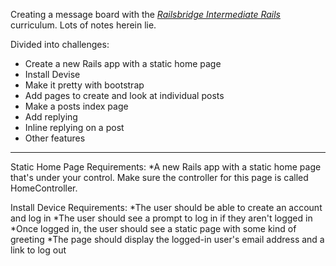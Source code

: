 Creating a message board with the [*Railsbridge Intermediate Rails*](http://docs.railsbridge.org/intermediate-rails/intermediate-rails) curriculum. Lots of notes herein lie.

Divided into challenges:
* Create a new Rails app with a static home page
* Install Devise
* Make it pretty with bootstrap
* Add pages to create and look at individual posts
* Make a posts index page
* Add replying
* Inline replying on a post
* Other features

***

Static Home Page
Requirements:
*A new Rails app with a static home page that's under your control. Make sure the controller for this page is called HomeController.

Install Device
Requirements:
*The user should be able to create an account and log in 
*The user should see a prompt to log in if they aren't logged in
*Once logged in, the user should see a static page with some kind of greeting
*The page should display the logged-in user's email address and a link to log out